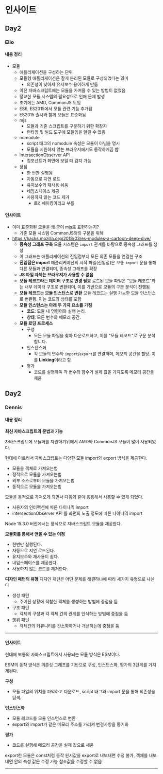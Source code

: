 # 인사이트

## Day2

### Elio

#### 내용 정리

- 모듈
  - 애플리케이션을 구성하는 단위
  - 모듈형 애플리케이션은 잘게 분리된 모듈로 구성되었다는 의미
    - 의존성이 낮아져 유지보수 용이하게 만듦
  - 이전 자바스크립트에는 모듈을 가져올 수 있는 방법이 없었음
  - 정교한 모듈 시스템의 필요성으로 인해 문제 발생
  - 초기에는 AMD, CommonJS 도입
  - ES6, ES2015에서 모듈 관련 기능 추가됨
  - ES2015 출시와 함께 모듈은 표준화됨
  - mjs
    - 모듈과 기존 스크립트를 구분하기 위한 확장자
    - 런타임 및 빌드 도구에 모듈임을 알릴 수 있음
  - nomodule
    - script 태그의 nomodule 속성은 모듈이 아님을 명시
    - 모듈을 지원하지 않는 브라우저에서도 동작하게끔 함
  - IntersectionObserver API
    - 컴포넌트가 화면에 보일 때 감지 가능
  - 장점
    - 한 번만 실행됨
    - 자동으로 지연 로드
    - 유지보수와 재사용 쉬움
    - 네임스페이스 제공
    - 사용하지 않는 코드 제거
      - 트리쉐이킹이라고 부름

#### 인사이트

- 이미 표준화된 모듈을 왜 굳이 mjs로 표현하는지?
  - 기존 모듈 시스템 CommonJS와의 구분을 위해
- https://hacks.mozilla.org/2018/03/es-modules-a-cartoon-deep-dive/
  - **종속성 그래프 구축**
    모듈 시스템은 `import` 관계를 바탕으로 종속성 그래프를 생성
  - 이 그래프는 애플리케이션의 진입점부터 모든 의존 모듈을 연결한 구조
  - **진입점은 import**
    애플리케이션의 시작 파일(진입점)은 보통 `import` 문을 통해 다른 모듈과 연결되며, 종속성 그래프를 확장
  - **JS 파일 자체는 브라우저가 사용할 수 없음**
  - **모듈 레코드라는 데이터 구조로 변경 필요**
    로드된 모듈 파일은 "모듈 레코드"라는 내부 데이터 구조로 변환되며, 이를 기반으로 모듈의 구문 분석이 진행됨
  - **모듈 레코드는 모듈 인스턴스로 변환**
    모듈 레코드는 실행 가능한 모듈 인스턴스로 변환됨. 이는 코드와 상태를 포함
  - **모듈 인스턴스는 아래 두 가지 요소를 가짐**
    - **코드**: 모듈 내 명령어와 실행 논리.
    - **상태**: 모든 변수와 메모리 공간.
  - **모듈 로딩 프로세스**
    - 구성
      - 모든 모듈 파일을 찾아 다운로드하고, 이를 "모듈 레코드"로 구문 분석합니다.
    - 인스턴스화
      - 각 모듈의 변수와 `import`/`export`를 연결하며, 메모리 공간을 할당. 이를 **Linking**이라고 함
    - 평가
      - 코드를 실행하여 각 변수와 함수가 실제 값을 가지도록 메모리 공간을 채움


## Day2

### Dennis

#### 내용 정리

**최신 자바스크립트의 문법과 기능**

자바스크립트에 모듈화를 지원하기위해서 AMD와 CommonJS 모듈이 많이 사용되었다.

현대에 이르러서 자바스크립트는 다양한 모듈 import와 export 방식을 제공한다.
- 모듈을 객체로 가져오는법
- 정적으로 모듈을 가져오는법
- 외부 소스로부터 모듈을 가져오는법
- 동적으로 모듈을 가져오는법

모듈을 동적으로 가져오게 되면서 다음와 같이 응용해서 사용할 수 있게 되었다.
- 사용자의 인터랙션에 따른 다이나믹 import
- intersectionObserver API 를 화면의 노출 정도에 따른 다이다믹 import

Node 15.3.0 버전에서는 정식으로 자바스크립트 모듈을 제공한다.

**모듈화를 통해서 얻을 수 있는 이점**
- 한번만 실행된다.
- 자동으로 지연 로드된다.
- 유지보수와 재사용이 쉽다.
- 네임스페이스를 제공한다.
- 사용하지 않는 코드를 제거한다.

**디자인 패턴의 유형**
디자인 패턴은 어떤 문제를 해결하냐에 따라 세가지 유형으로 나뉜다
- 생성 패턴
  - 주어진 상황에 적합한 객체를 생성하는 방법에 중점을 둠
- 구조 패턴
  - 객체의 구성과 각 객체 간의 관계를 인식하는 방법에 중점을 둠
- 행위 패턴
  - 객체간의 커뮤니티를 간소화하거나 개선하는데 중점을 둠

***

#### 인사이트

현대에 보통의 자바스크립트에서 사용되는 모듈 방식은 ESM이다.

ESM의 동작 방식은 의존성 그래프를 기반으로 구성, 인스턴스화, 평가의 3단계를 거치게된다.

**구성**
- 모듈 파일의 위치를 파악하고 다운로드, script 태그와 import 문을 통해 의존성을 탐색.

**인스턴스화**
- 모듈 레코드를 모듈 인스턴스로 변환
- export와 import가 같은 메모리 주소를 가리켜 변경사항을 동기화

**평가**
- 코드를 실행해 메모리 공간을 실제 값으로 채움

export한 모듈은 const처럼 동작
원시값을 export로 내보내면 수정 불가, 객체를 내보내면 안의 속성 값은 수정 가능
참조값을 수정할 수 없음

***
